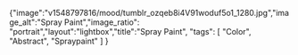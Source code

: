 {"image":"v1548797816/mood/tumblr_ozqeb8i4V91woduf5o1_1280.jpg","image_alt":"Spray Paint","image_ratio": "portrait","layout":"lightbox","title":"Spray Paint",
  "tags": [
  "Color",
  "Abstract",
  "Spraypaint"
 ]
}
